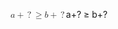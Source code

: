 <span class="katex"><span class="katex-mathml"><math xmlns="http://www.w3.org/1998/Math/MathML"><semantics><mrow><mi>a</mi><mo>+</mo><mo stretchy="false">?</mo><mo>≥</mo><mi>b</mi><mo>+</mo><mo stretchy="false">?</mo></mrow><annotation encoding="application/x-tex">a+? \geq b+?</annotation></semantics></math></span><span class="katex-html" aria-hidden="true"><span class="base"><span class="strut" style="height:0.83041em;vertical-align:-0.13597em;"></span><span class="mord mathnormal">a</span><span class="mord">+</span><span class="mclose">?</span><span class="mspace" style="margin-right:0.2777777777777778em;"></span><span class="mrel">≥</span><span class="mspace" style="margin-right:0.2777777777777778em;"></span></span><span class="base"><span class="strut" style="height:0.77777em;vertical-align:-0.08333em;"></span><span class="mord mathnormal">b</span><span class="mord">+</span><span class="mclose">?</span></span></span></span>